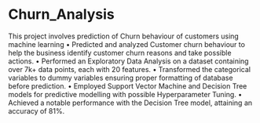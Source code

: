 # Churn_Analysis
This project involves prediction of Churn behaviour of customers using machine learning
• Predicted and analyzed Customer churn behaviour to help the business identify customer churn reasons and take possible actions.
• Performed an Exploratory Data Analysis on a dataset containing over 7k+ data points, each with 20 features.
• Transformed the categorical variables to dummy variables ensuring proper formatting of database before prediction.
• Employed Support Vector Machine and Decision Tree models for predictive modelling with possible Hyperparameter Tuning.
• Achieved a notable performance with the Decision Tree model, attaining an accuracy of 81%.
